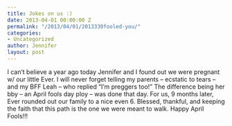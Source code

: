 ```yaml
---
title: Jokes on us :)
date: 2013-04-01 00:00:00 Z
permalink: "/2013/04/01/2013330fooled-you/"
categories:
- Uncategorized
author: Jennifer
layout: post
---
```


I can&#8217;t believe a year ago today Jennifer and I found out we were pregnant w/ our little Ever. I will never forget telling my parents &#8211; ecstatic to tears &#8211; and my BFF Leah &#8211; who replied &#8220;I&#8217;m preggers too!&#8221; The difference being her bby &#8211; an April fools day ploy &#8211; was done that day. For us, 9 months later, Ever rounded out our family to a nice even 6. Blessed, thankful, and keeping the faith that this path is the one we were meant to walk. Happy April Fools!!!
